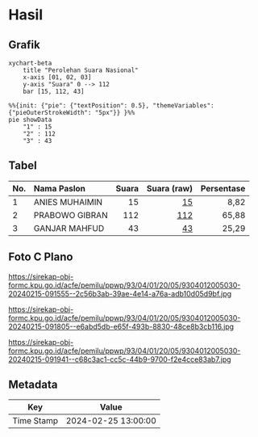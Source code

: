# Hasil

## Grafik

```mermaid
xychart-beta
    title "Perolehan Suara Nasional"
    x-axis [01, 02, 03]
    y-axis "Suara" 0 --> 112
    bar [15, 112, 43]
```

```mermaid
%%{init: {"pie": {"textPosition": 0.5}, "themeVariables": {"pieOuterStrokeWidth": "5px"}} }%%
pie showData
    "1" : 15
    "2" : 112
    "3" : 43
```

## Tabel

| No. | Nama Paslon    | Suara | Suara (raw) | Persentase |
|:--- |:-------------- | -----:| -----------:| ----------:|
| 1   | ANIES MUHAIMIN | 15    | [15][p-1]   | 8,82       |
| 2   | PRABOWO GIBRAN | 112   | [112][p-2]  | 65,88      |
| 3   | GANJAR MAHFUD  | 43    | [43][p-3]   | 25,29      |


[p-1]: https://github.com/gigit-pemilu/pemilu-2024/blob/main/pilpres/hitung-suara/sub/93-papua-selatan/sub/04-asmat/sub/01-agats/sub/2005-bis-agats/sub/030-tps/sub/paslon-1.txt
[p-2]: https://github.com/gigit-pemilu/pemilu-2024/blob/main/pilpres/hitung-suara/sub/93-papua-selatan/sub/04-asmat/sub/01-agats/sub/2005-bis-agats/sub/030-tps/sub/paslon-2.txt
[p-3]: https://github.com/gigit-pemilu/pemilu-2024/blob/main/pilpres/hitung-suara/sub/93-papua-selatan/sub/04-asmat/sub/01-agats/sub/2005-bis-agats/sub/030-tps/sub/paslon-3.txt

## Foto C Plano

https://sirekap-obj-formc.kpu.go.id/acfe/pemilu/ppwp/93/04/01/20/05/9304012005030-20240215-091555--2c56b3ab-39ae-4e14-a76a-adb10d05d9bf.jpg

https://sirekap-obj-formc.kpu.go.id/acfe/pemilu/ppwp/93/04/01/20/05/9304012005030-20240215-091805--e6abd5db-e65f-493b-8830-48ce8b3cb116.jpg

https://sirekap-obj-formc.kpu.go.id/acfe/pemilu/ppwp/93/04/01/20/05/9304012005030-20240215-091941--c68c3ac1-cc5c-44b9-9700-f2e4cce83ab7.jpg


## Metadata

| Key        | Value               |
| ---------- | ------------------- |
| Time Stamp | 2024-02-25 13:00:00 |



